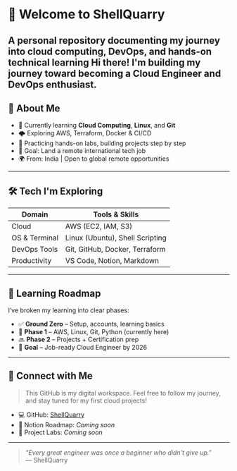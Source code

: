 # 👋 Welcome to ShellQuarry
A personal repository documenting my journey into cloud computing, DevOps, and hands-on technical learning
Hi there! I'm building my journey toward becoming a **Cloud Engineer** and DevOps enthusiast.
---

## 🚀 About Me

- 🧠 Currently learning **Cloud Computing**, **Linux**, and **Git**
- 🌩️ Exploring AWS, Terraform, Docker & CI/CD
- 🔧 Practicing hands-on labs, building projects step by step
- 💼 Goal: Land a remote international tech job
- 🌍 From: India | Open to global remote opportunities

---

## 🛠 Tech I'm Exploring

| Domain           | Tools & Skills                |
|------------------|-------------------------------|
| Cloud            | AWS (EC2, IAM, S3)            |
| OS & Terminal    | Linux (Ubuntu), Shell Scripting |
| DevOps Tools     | Git, GitHub, Docker, Terraform |
| Productivity     | VS Code, Notion, Markdown     |

---

## 📅 Learning Roadmap

I’ve broken my learning into clear phases:

- ✅ **Ground Zero** – Setup, accounts, learning basics
- 🔄 **Phase 1** – AWS, Linux, Git, Python (currently here)
- 🔜 **Phase 2** – Projects + Certification prep
- 🎯 **Goal** – Job-ready Cloud Engineer by 2026

---

## 🔗 Connect with Me

> This GitHub is my digital workspace. Feel free to follow my journey, and stay tuned for my first cloud projects!

- 💻 GitHub: [ShellQuarry](https://github.com/shellquarry)
- 🧠 Notion Roadmap: _Coming soon_
- 🧰 Project Labs: _Coming soon_

---

> _"Every great engineer was once a beginner who didn’t give up."_  
> — ShellQuarry

